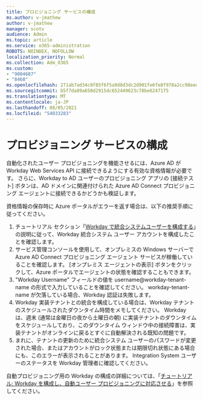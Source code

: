 ```yaml
---
title: プロビジョニング サービスの構成
ms.author: v-jmathew
author: v-jmathew
manager: scotv
audience: Admin
ms.topic: article
ms.service: o365-administration
ROBOTS: NOINDEX, NOFOLLOW
localization_priority: Normal
ms.collection: Adm_O365
ms.custom:
- "9004687"
- "8468"
ms.openlocfilehash: 271ab7ad34c0f85f6f5a9d8d3dc2d901fe6fe8f978a2cc98eed986f594036f17
ms.sourcegitcommit: b5f7da89a650d2915dc652449623c78be6247175
ms.translationtype: MT
ms.contentlocale: ja-JP
ms.lasthandoff: 08/05/2021
ms.locfileid: "54033283"
---
```

# <a name="configuring-the-provision-service"></a>プロビジョニング サービスの構成

自動化されたユーザー プロビジョニングを機能させるには、Azure AD が Workday Web Services API に接続できるようにする有効な資格情報が必要です。 さらに、Workday to AD ユーザーのプロビジョニング アプリの [接続テスト] ボタンは、AD ドメインに関連付けられた Azure AD Connect プロビジョニング エージェントに接続できるかどうかも検証します。

資格情報の保存時に Azure ポータルがエラーを返す場合は、以下の推奨手順に従ってください。

1. チュートリアル セクション「[Workday で統合システムユーザーを構成する](https://docs.microsoft.com/azure/active-directory/saas-apps/workday-inbound-tutorial)」の説明に従って、Workday 統合システム ユーザー アカウントを構成したことを確認します。
2. サービス管理コンソールを使用して、オンプレミスの Windows サーバーで Azure AD Connect プロビジョニング エージェント サービスが稼働していることを確認します。 [オンプレミス エージェントの表示] ボタンをクリックして、Azure ポータルでエージェントの状態を確認することもできます。
3. "Workday Username" フィールドの値を username@workday-tenant-name の形式で入力していることを確認してください。 workday-tenant-name が欠落している場合、Workday 認証は失敗します。
4. Workday 実装テナントとの統合を構成している場合は、Workday テナントのスケジュールされたダウンタイム時間をメモしてください。 Workday は、週末 (通常は金曜日の夜から土曜日の朝) に実装テナントのダウンタイムをスケジュールしており、このダウンタイム ウィンドウ中の接続障害は、実装テナントがオンラインに戻るとすぐに自動解決される既知の問題です。
5. まれに、テナントの更新のために統合システム ユーザーのパスワードが変更された場合、またはアカウントがロック状態または期限切れ状態にある場合にも、このエラーが表示されることがあります。 Integration System ユーザーのステータスを Workday 管理者に確認してください。

自動プロビジョニング用の Workday の構成の詳細については、「[チュートリアル: Workday を構成し、自動ユーザー プロビジョニングに対応させる](https://docs.microsoft.com/azure/active-directory/saas-apps/workday-inbound-tutorial)」を参照してください。
